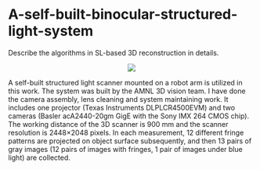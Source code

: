 # A-self-built-binocular-structured-light-system
Describe the algorithms in SL-based 3D reconstruction in details.
<div align=center>
<img src = https://user-images.githubusercontent.com/32419924/163164854-973fe81f-3bdd-4044-ac7f-45e2599ee6c6.png />
</div>

A self-built structured light scanner mounted on a robot arm is utilized in this work. The system was built by the AMNL 3D vision team. I have done the camera assembly, lens cleaning and system maintaining work. It includes one projector (Texas Instruments DLPLCR4500EVM) and two cameras (Basler acA2440-20gm GigE with the Sony IMX 264 CMOS chip). The working distance of the 3D scanner is 900 mm and the scanner resolution is 2448×2048 pixels. In each measurement, 12 different fringe patterns are projected on object surface subsequently, and then 13 pairs of gray images (12 pairs of images with fringes, 1 pair of images under blue light) are collected.
